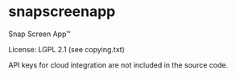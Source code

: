 # snapscreenapp
Snap Screen App™

License: LGPL 2.1 (see copying.txt)

API keys for cloud integration are not included in the source code.

